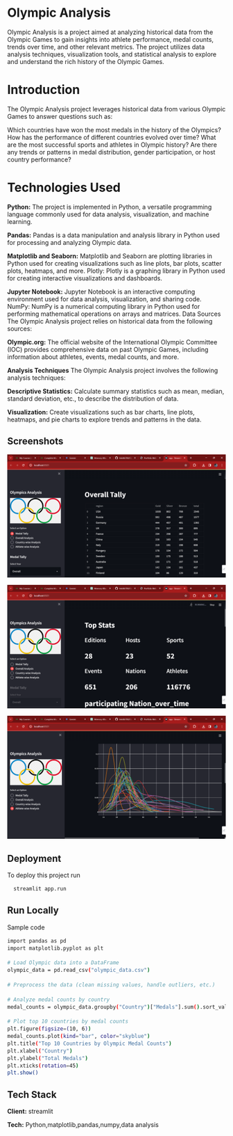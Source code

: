 # Olympic Analysis
Olympic Analysis is a project aimed at analyzing historical data from the Olympic Games to gain insights into athlete performance, medal counts, trends over time, and other relevant metrics. The project utilizes data analysis techniques, visualization tools, and statistical analysis to explore and understand the rich history of the Olympic Games.

# Introduction
The Olympic Analysis project leverages historical data from various Olympic Games to answer questions such as:

Which countries have won the most medals in the history of the Olympics?
How has the performance of different countries evolved over time?
What are the most successful sports and athletes in Olympic history?
Are there any trends or patterns in medal distribution, gender participation, or host country performance?
# Technologies Used
**Python:** The project is implemented in Python, a versatile programming language commonly used for data analysis, visualization, and machine learning.

**Pandas:** Pandas is a data manipulation and analysis library in Python used for processing and analyzing Olympic data.

**Matplotlib and Seaborn:** Matplotlib and Seaborn are plotting libraries in Python used for creating visualizations such as line plots, bar plots, scatter plots, heatmaps, and more.
Plotly: Plotly is a graphing library in Python used for creating interactive visualizations and dashboards.

**Jupyter Notebook:** Jupyter Notebook is an interactive computing environment used for data analysis, visualization, and sharing code.
NumPy: NumPy is a numerical computing library in Python used for performing mathematical operations on arrays and matrices.
Data Sources
The Olympic Analysis project relies on historical data from the following sources:

**Olympic.org:** The official website of the International Olympic Committee (IOC) provides comprehensive data on past Olympic Games, including information about athletes, events, medal counts, and more.

**Analysis Techniques**
The Olympic Analysis project involves the following analysis techniques:

**Descriptive Statistics:** Calculate summary statistics such as mean, median, standard deviation, etc., to describe the distribution of data.

**Visualization:** Create visualizations such as bar charts, line plots, heatmaps, and pie charts to explore trends and patterns in the data.


## Screenshots

![App Screenshot](https://github.com/Ankitb700/Olympic_Analysis/blob/main/images/Screenshot%20(127).png)

![App Screenshot](https://github.com/Ankitb700/Olympic_Analysis/blob/main/images/Screenshot%20(128).png)

![App Screenshot](https://github.com/Ankitb700/Olympic_Analysis/blob/main/images/Screenshot%20(129).png)


## Deployment

To deploy this project run

```bash
  streamlit app.run
```


## Run Locally

Sample code

```bash
import pandas as pd
import matplotlib.pyplot as plt

# Load Olympic data into a DataFrame
olympic_data = pd.read_csv("olympic_data.csv")

# Preprocess the data (clean missing values, handle outliers, etc.)

# Analyze medal counts by country
medal_counts = olympic_data.groupby("Country")["Medals"].sum().sort_values(ascending=False).head(10)

# Plot top 10 countries by medal counts
plt.figure(figsize=(10, 6))
medal_counts.plot(kind="bar", color="skyblue")
plt.title("Top 10 Countries by Olympic Medal Counts")
plt.xlabel("Country")
plt.ylabel("Total Medals")
plt.xticks(rotation=45)
plt.show()

```



## Tech Stack

**Client:** streamlit

**Tech:** Python,matplotlib,pandas,numpy,data analysis

